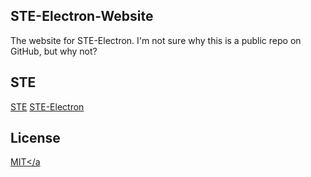 ## STE-Electron-Website
The website for STE-Electron. I'm not sure why this is a public repo on GitHub, but why not?

## STE
<a href="https://ste.firestreaker2.gq">STE</a>
<a href="https://github.com/FireStreaker2/STE-Electron">STE-Electron</a>

## License
<a href="https://github.com/FireStreaker2/STE-Electron-Website/blob/main/LICENSE">MIT</a